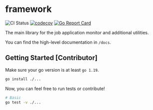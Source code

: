 # framework

![CI Status](https://github.com/vapply-labs/framework/actions/workflows/ci.yml/badge.svg)
[![codecov](https://codecov.io/gh/vapply-labs/framework/branch/main/graph/badge.svg?token=V8HOCF619C)](https://codecov.io/gh/vapply-labs/framework)
[![Go Report Card](https://goreportcard.com/badge/github.com/vapply-labs/framework)](https://goreportcard.com/report/github.com/vapply-labs/framework)

The main library for the job application monitor and additional utilities.

You can find the high-level documentation in `/docs`.

## Getting Started [Contributor]

Make sure your go version is at least `go 1.19`.

```bash
go install ./...
```

Now, you can feel free to run tests or contribute!

```bash
# Basic
go test -v ./...
```
